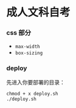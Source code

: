 #  成人文科自考

### css 部分

- `max-width`
- `box-sizing`

### deploy
先进入你要部署的目录：
```
chmod + x deploy.sh
./deploy.sh
```